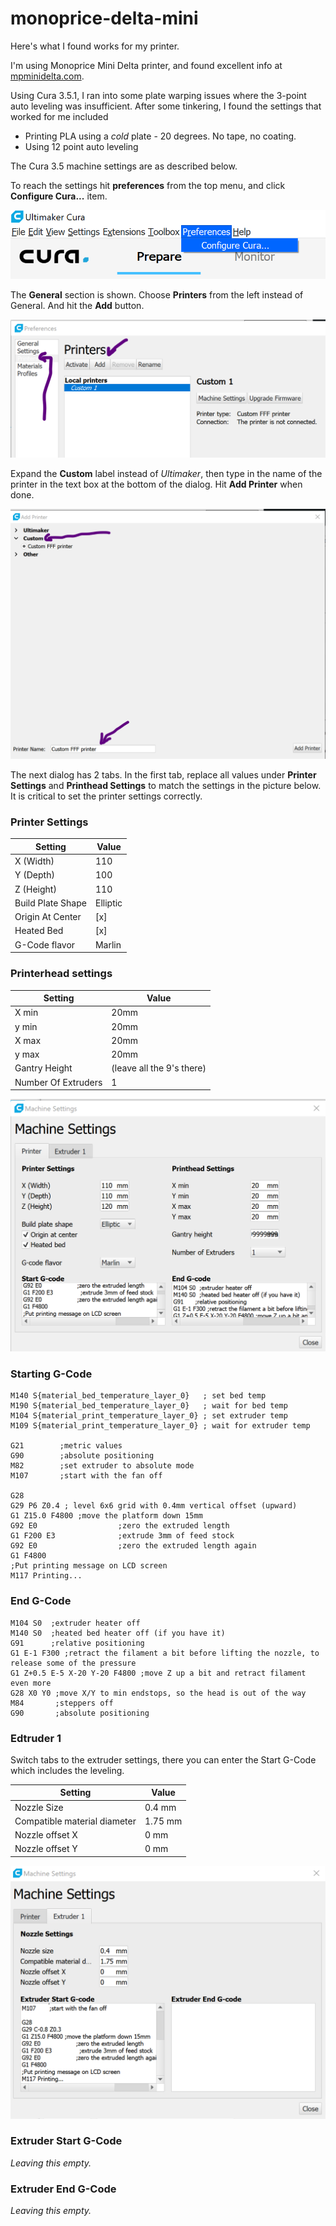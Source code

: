 # monoprice-delta-mini

Here's what I found works for my printer.

I'm using Monoprice Mini Delta printer, and found excellent info at [mpminidelta.com](https://www.mpminidelta.com/starting_ending_g-code_scripts).

Using Cura 3.5.1, I ran into some plate warping issues where the 3-point auto leveling was insufficient. After some tinkering, I found the settings that worked for me included

- Printing PLA using a _cold_ plate - 20 degrees. No tape, no coating.
- Using 12 point auto leveling

The Cura 3.5 machine settings are as described below.

To reach the settings hit __preferences__ from the top menu, and click __Configure Cura...__ item.

![Main menu](/assets/cura-main-menu.png "main menu")

The __General__ section is shown. Choose __Printers__ from the left instead of General. And hit the __Add__ button.

![New Printer](/assets/cura-new-printer.png "New printer")

Expand the __Custom__ label instead of _Ultimaker_, then type in the name of the printer in the text box at the bottom of the dialog. Hit __Add Printer__ when done.

![Add custom printer](/assets/cura-custom-printer-add.png "Add custom printer")

The next dialog has 2 tabs. In the first tab, replace all values under __Printer Settings__ and __Printhead Settings__ to match the settings in the picture below. It is critical to set the printer settings correctly. 

### Printer Settings
|Setting| Value|
|---|---|
|X (Width)| 110|
|Y (Depth)| 100|
|Z (Height)| 110|
|Build Plate Shape|Elliptic|
|Origin At Center | [x] |
|Heated Bed| [x] |
|G-Code flavor| Marlin|

### Printerhead settings
|Setting|Value|
|---|---|
|X min| 20mm|
|y min| 20mm|
|X max| 20mm|
|y max| 20mm|
|Gantry Height| (leave all the 9's there)|
|Number Of Extruders|1|

![Printer settings tab](/assets/Printertab.png "Printer settings tab")

### Starting G-Code

```gcode
M140 S{material_bed_temperature_layer_0}   ; set bed temp
M190 S{material_bed_temperature_layer_0}   ; wait for bed temp
M104 S{material_print_temperature_layer_0} ; set extruder temp
M109 S{material_print_temperature_layer_0} ; wait for extruder temp

G21        ;metric values
G90        ;absolute positioning
M82        ;set extruder to absolute mode
M107       ;start with the fan off

G28
G29 P6 Z0.4 ; level 6x6 grid with 0.4mm vertical offset (upward)
G1 Z15.0 F4800 ;move the platform down 15mm
G92 E0                  ;zero the extruded length
G1 F200 E3              ;extrude 3mm of feed stock
G92 E0                  ;zero the extruded length again
G1 F4800
;Put printing message on LCD screen
M117 Printing...
```

### End G-Code

```gcode
M104 S0  ;extruder heater off
M140 S0  ;heated bed heater off (if you have it)
G91      ;relative positioning
G1 E-1 F300 ;retract the filament a bit before lifting the nozzle, to release some of the pressure
G1 Z+0.5 E-5 X-20 Y-20 F4800 ;move Z up a bit and retract filament even more
G28 X0 Y0 ;move X/Y to min endstops, so the head is out of the way
M84       ;steppers off
G90       ;absolute positioning
```

### Edtruder 1
Switch tabs to the extruder settings, there you can enter the Start G-Code which includes the leveling.

|Setting | Value|
|---|---|
|Nozzle Size| 0.4 mm|
|Compatible material diameter| 1.75 mm|
|Nozzle offset X| 0 mm|
|Nozzle offset Y| 0 mm|

![Printer settings tab](/assets/Extruder1tab.png "Printer settings tab")
### Extruder Start G-Code

_Leaving this empty._

### Extruder End G-Code

_Leaving this empty._

